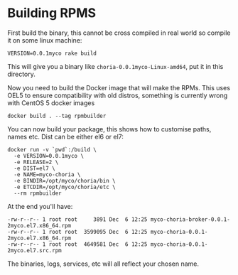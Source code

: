 # Building RPMS

First build the binary, this cannot be cross compiled in real world so compile it on some linux machine:

```
VERSION=0.0.1myco rake build
```

This will give you a binary like `choria-0.0.1myco-Linux-amd64`, put it in this directory.

Now you need to build the Docker image that will make the RPMs.  This uses OEL5 to ensure compatibility with old distros, something is currently wrong with CentOS 5 docker images

```
docker build . --tag rpmbuilder
```

You can now build your package, this shows how to customise paths, names etc.  Dist can be either el6 or el7:

```
docker run -v `pwd`:/build \
  -e VERSION=0.0.1myco \
  -e RELEASE=2 \
  -e DIST=el7 \
  -e NAME=myco-choria \
  -e BINDIR=/opt/myco/choria/bin \
  -e ETCDIR=/opt/myco/choria/etc \
  --rm rpmbuilder
```

At the end you'll have:

```
-rw-r--r-- 1 root root     3891 Dec  6 12:25 myco-choria-broker-0.0.1-2myco.el7.x86_64.rpm
-rw-r--r-- 1 root root  3599095 Dec  6 12:25 myco-choria-0.0.1-2myco.el7.x86_64.rpm
-rw-r--r-- 1 root root  4649581 Dec  6 12:25 myco-choria-0.0.1-2myco.el7.src.rpm
```

The binaries, logs, services, etc will all reflect your chosen name.
